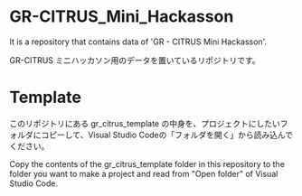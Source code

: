 # GR-CITRUS_Mini_Hackasson
It is a repository that contains data of 'GR - CITRUS Mini Hackasson'.

GR-CITRUS ミニハッカソン用のデータを置いているリポジトリです。
 
# Template

このリポジトリにある gr_citrus_template の中身を、プロジェクトにしたいフォルダにコピーして、Visual Studio Codeの「フォルダを開く」から読み込んでください。

Copy the contents of the gr_citrus_template folder in this repository to the folder you want to make a project and read from "Open folder" of Visual Studio Code.

